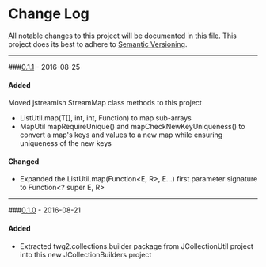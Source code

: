 # Change Log
All notable changes to this project will be documented in this file.
This project does its best to adhere to [Semantic Versioning](http://semver.org/).


--------
###[0.1.1](N/A) - 2016-08-25
#### Added
Moved jstreamish StreamMap class methods to this project
* ListUtil.map(T[], int, int, Function) to map sub-arrays
* MapUtil mapRequireUnique() and mapCheckNewKeyUniqueness() to convert a map's keys and values to a new map while ensuring uniqueness of the new keys

#### Changed
* Expanded the ListUtil.map(Function<E, R>, E...) first parameter signature to Function<? super E, R>


--------
###[0.1.0](https://github.com/TeamworkGuy2/JCollectionBuilders/commit/0a48938c4ca2ed7d6b473642fd5da9c56a94b3e5) - 2016-08-21
#### Added
* Extracted twg2.collections.builder package from JCollectionUtil project into this new JCollectionBuilders project
